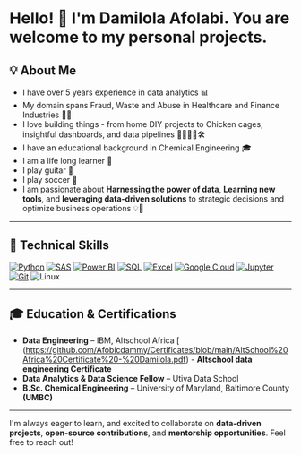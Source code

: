 # Hello! 👋 I'm Damilola Afolabi. You are welcome to my personal projects.

## 💡 About Me
- I have over 5 years experience in data analytics 📊
- My domain spans Fraud, Waste and Abuse in Healthcare and Finance Industries 🏦🏥
- I love building things - from home DIY projects to Chicken cages, insightful dashboards, and data pipelines 👷‍♂️👨‍💻🛠️
- I have an educational background in Chemical Engineering 🎓
- I am a life long learner 🚀
- I play guitar 🎸
- I play soccer 💙
- I am passionate about **Harnessing the power of data**, **Learning new tools**, and **leveraging data-driven solutions** to strategic decisions and optimize business operations 💡🧠

---

## 🔧 Technical Skills
[![Python](https://img.shields.io/badge/Python-3776AB?style=for-the-badge&logo=python&logoColor=white)](https://www.python.org/)
[![SAS](https://img.shields.io/badge/SAS-0076A8?style=for-the-badge&logo=sas&logoColor=white)](https://www.sas.com/)
[![Power BI](https://img.shields.io/badge/Power%20BI-F2C811?style=for-the-badge&logo=powerbi&logoColor=black)](https://powerbi.microsoft.com/)
[![SQL](https://img.shields.io/badge/SQL-CC2927?style=for-the-badge&logo=sqlite&logoColor=white)](https://www.sqlite.org/)
[![Excel](https://img.shields.io/badge/Microsoft%20Excel-217346?style=for-the-badge&logo=microsoft-excel&logoColor=white)](https://www.microsoft.com/en-us/microsoft-365/excel)
[![Google Cloud](https://img.shields.io/badge/GCP-4285F4?style=for-the-badge&logo=google-cloud&logoColor=white)](https://cloud.google.com/)
[![Jupyter](https://img.shields.io/badge/Jupyter-F37626?style=for-the-badge&logo=jupyter&logoColor=white)](https://jupyter.org/)
[![Git](https://img.shields.io/badge/Git-F05032?style=for-the-badge&logo=git&logoColor=white)](https://git-scm.com/)
![Linux](https://img.shields.io/badge/Linux-OS-FCC624?logo=linux&logoColor=black)

---

## 🎓 Education & Certifications
- **Data Engineering** – IBM, Altschool Africa  [
(https://github.com/Afobicdammy/Certificates/blob/main/AltSchool%20Africa%20Certificate%20-%20Damilola.pdf)  - **Altschool data engineering Certificate**
- **Data Analytics & Data Science Fellow** – Utiva Data School  
- **B.Sc. Chemical Engineering** – University of Maryland, Baltimore County **(UMBC)**  

---

I'm always eager to learn, and excited to collaborate on **data-driven projects**, **open-source contributions**, and **mentorship opportunities**. Feel free to reach out!
